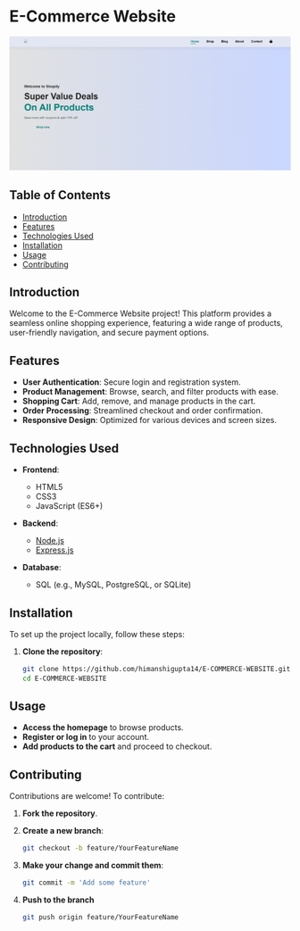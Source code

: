 # E-Commerce Website

![E-Commerce Website](ss.png)

## Table of Contents

- [Introduction](#introduction)
- [Features](#features)
- [Technologies Used](#technologies-used)
- [Installation](#installation)
- [Usage](#usage)
- [Contributing](#contributing)


## Introduction

Welcome to the E-Commerce Website project! This platform provides a seamless online shopping experience, featuring a wide range of products, user-friendly navigation, and secure payment options.

## Features

- **User Authentication**: Secure login and registration system.
- **Product Management**: Browse, search, and filter products with ease.
- **Shopping Cart**: Add, remove, and manage products in the cart.
- **Order Processing**: Streamlined checkout and order confirmation.
- **Responsive Design**: Optimized for various devices and screen sizes.

## Technologies Used

- **Frontend**:
  - HTML5
  - CSS3
  - JavaScript (ES6+)
  

- **Backend**:
  - [Node.js](https://nodejs.org/)
  - [Express.js](https://expressjs.com/)

- **Database**:
  - SQL (e.g., MySQL, PostgreSQL, or SQLite)



## Installation

To set up the project locally, follow these steps:

1. **Clone the repository**:
   ```bash
   git clone https://github.com/himanshigupta14/E-COMMERCE-WEBSITE.git
   cd E-COMMERCE-WEBSITE
   ```

## Usage

- **Access the homepage** to browse products.  
- **Register or log in** to your account.  
- **Add products to the cart** and proceed to checkout.

## Contributing

Contributions are welcome! To contribute:

1. **Fork the repository**.

2. **Create a new branch**:
   ```bash
   git checkout -b feature/YourFeatureName
    ```
3. **Make your change and commit them**:
   ```bash
   git commit -m 'Add some feature'
    ```
4. **Push to the branch**
    ```bash
    git push origin feature/YourFeatureName
    ```
    
